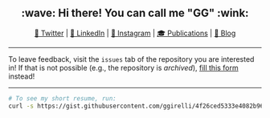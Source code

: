 <h2 align="center">:wave: Hi there! You can call me "GG" :wink:</h2>
<p align="center">
  <!-- replace emojis+text with svgs --> 
  <a style="border-radius: 50%;" href="https://twitter.com/GirelliGabriele" target="_blank" title="GirelliGabriele">🐥 Twitter</a> |
  <a style="border-radius: 50%;" href="https://www.linkedin.com/in/ggirelli" target="_blank" title="ggirelli">👔 LinkedIn</a> |
  <a style="border-radius: 50%;" href="https://www.instagram.com/ggirelli" target="_blank" title="ggirelli">🎨 Instagram</a> |
  <a style="border-radius: 50%;" href="https://scholar.google.se/citations?user=doYZ7JgAAAAJ" target="_blank" title="Google Scholar">🎓 Publications</a> |
  <a style="border-radius: 50%;" href="https://ggirelli.info/blog/" target="_blank" title="Filopoe">🚀 Blog</a>
</p>

<hr>

<p>
 To leave feedback, visit the <code>issues</code> tab of the repository you are interested in! If that is not possible (e.g., the repository is <i>archived</i>), <a href="https://forms.clickup.com/f/2c60w-204/TVXTTTQHC5M3NZMRYB">fill this form</a> instead!
</p>

<hr>

```bash
# To see my short resume, run:
curl -s https://gist.githubusercontent.com/ggirelli/4f26ced5333e4082b969b56923426125/raw/ | python3
```
